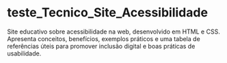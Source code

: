 # teste_Tecnico_Site_Acessibilidade
Site educativo sobre acessibilidade na web, desenvolvido em HTML e CSS. Apresenta conceitos, benefícios, exemplos práticos e uma tabela de referências úteis para promover inclusão digital e boas práticas de usabilidade.
